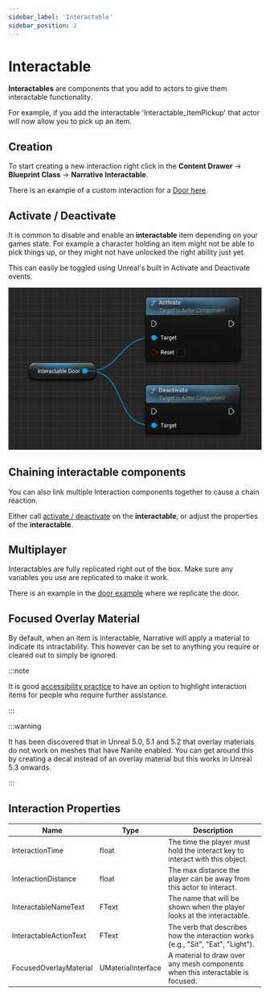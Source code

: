 ```yaml
---
sidebar_label: 'Interactable'
sidebar_position: 2
---
```


# Interactable

**Interactables** are components that you add to actors to give them interactable functionality.

For example, if you add the interactable 'Interactable_ItemPickup' that actor will now allow you to pick up an item.

## Creation

To start creating a new interaction right click in the **Content Drawer** -> **Blueprint Class** -> **Narrative Interactable**.

There is an example of a custom interaction for a [Door here](../door-example.md).

## Activate / Deactivate

It is common to disable and enable an **interactable** item depending on your games state. For example a character holding an item might not be able to pick things up, or they might not have unlocked the right ability just yet.

This can easily be toggled using Unreal's built in Activate and Deactivate events.

![interactable_Activatedeactivate.png](/img/interaction/interactable_Activatedeactivate.png)

## Chaining interactable components

You can also link multiple Interaction components together to cause a chain reaction. 

Either call [activate / deactivate](../index.md#activate--deactivate) on the **interactable**, or adjust the properties of the **interactable**.

## Multiplayer

Interactables are fully replicated right out of the box. Make sure any variables you use are replicated to make it work.

There is an example in the [door example](../door-example.md#multiplayer) where we replicate the door.

## Focused Overlay Material

By default, when an item is interactable, Narrative will apply a material to indicate its intractability. This however can be set to anything you require or cleared out to simply be ignored.

:::note

It is good [accessibility practice](https://www.accessibilitychecker.org/blog/video-game-accessibility-gaming-for-all/) to have an option to highlight interaction items for people who require further assistance.

:::

:::warning

It has been discovered that in Unreal 5.0, 5.1 and 5.2 that overlay materials do not work on meshes that have Nanite enabled. You can get around this by creating a decal instead of an overlay material but this works in Unreal 5.3 onwards.

:::

## Interaction Properties

| Name                   | Type               | Description                                                                          |
|------------------------|--------------------|--------------------------------------------------------------------------------------|
| InteractionTime        | float              | The time the player must hold the interact key to interact with this object.         |
| InteractionDistance    | float              | The max distance the player can be away from this actor to interact.                 |
| InteractableNameText   | FText              | The name that will be shown when the player looks at the interactable.               |
| InteractableActionText | FText              | The verb that describes how the interaction works (e.g., "Sit", "Eat", "Light").     |
| FocusedOverlayMaterial | UMaterialInterface | A material to draw over any mesh components when this interactable is focused.       |
